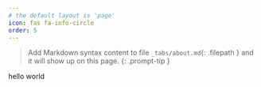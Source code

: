 ```yaml
---
# the default layout is 'page'
icon: fas fa-info-circle
order: 5
---
```


> Add Markdown syntax content to file `_tabs/about.md`{: .filepath } and it will show up on this page.
{: .prompt-tip }

hello world

